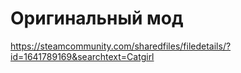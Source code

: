# Оригинальный мод
https://steamcommunity.com/sharedfiles/filedetails/?id=1641789169&searchtext=Catgirl 

